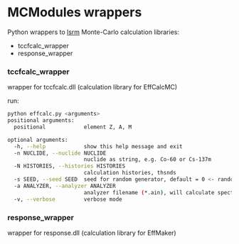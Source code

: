 # MCModules wrappers
Python wrappers to [lsrm](http://lsrm.ru/en/) Monte-Carlo calculation libraries:

- tccfcalc_wrapper
- response_wrapper



### tccfcalc_wrapper

wrapper for tccfcalc.dll (calculation library for EffCalcMC)

run:

```sh
python effcalc.py <arguments>
positional arguments:
  positional            element Z, A, M

optional arguments:
  -h, --help            show this help message and exit
  -n NUCLIDE, --nuclide NUCLIDE
                        nuclide as string, e.g. Co-60 or Cs-137m
  -N HISTORIES, --histories HISTORIES
                        calculation histories, thsnds
  -s SEED, --seed SEED  seed for random generator, default = 0 <- random seed
  -a ANALYZER, --analyzer ANALYZER
                        analyzer filename (*.ain), will calculate spectrum
  -v, --verbose         verbose mode
```



### response_wrapper

wrapper for response.dll (calculation library for EffMaker)


